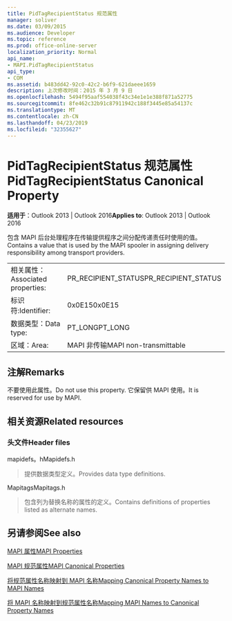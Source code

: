 ```yaml
---
title: PidTagRecipientStatus 规范属性
manager: soliver
ms.date: 03/09/2015
ms.audience: Developer
ms.topic: reference
ms.prod: office-online-server
localization_priority: Normal
api_name:
- MAPI.PidTagRecipientStatus
api_type:
- COM
ms.assetid: b483dd42-92c0-42c2-b6f9-621daeee1659
description: 上次修改时间：2015 年 3 月 9 日
ms.openlocfilehash: 5494f95aaf554038f43c34e1e1e388f871a52775
ms.sourcegitcommit: 8fe462c32b91c87911942c188f3445e85a54137c
ms.translationtype: MT
ms.contentlocale: zh-CN
ms.lasthandoff: 04/23/2019
ms.locfileid: "32355627"
---
```

# <a name="pidtagrecipientstatus-canonical-property"></a><span data-ttu-id="fa87a-103">PidTagRecipientStatus 规范属性</span><span class="sxs-lookup"><span data-stu-id="fa87a-103">PidTagRecipientStatus Canonical Property</span></span>

  
  
<span data-ttu-id="fa87a-104">**适用于**：Outlook 2013 | Outlook 2016</span><span class="sxs-lookup"><span data-stu-id="fa87a-104">**Applies to**: Outlook 2013 | Outlook 2016</span></span> 
  
<span data-ttu-id="fa87a-105">包含 MAPI 后台处理程序在传输提供程序之间分配传递责任时使用的值。</span><span class="sxs-lookup"><span data-stu-id="fa87a-105">Contains a value that is used by the MAPI spooler in assigning delivery responsibility among transport providers.</span></span>
  
|||
|:-----|:-----|
|<span data-ttu-id="fa87a-106">相关属性：</span><span class="sxs-lookup"><span data-stu-id="fa87a-106">Associated properties:</span></span>  <br/> |<span data-ttu-id="fa87a-107">PR_RECIPIENT_STATUS</span><span class="sxs-lookup"><span data-stu-id="fa87a-107">PR_RECIPIENT_STATUS</span></span>  <br/> |
|<span data-ttu-id="fa87a-108">标识符:</span><span class="sxs-lookup"><span data-stu-id="fa87a-108">Identifier:</span></span>  <br/> |<span data-ttu-id="fa87a-109">0x0E15</span><span class="sxs-lookup"><span data-stu-id="fa87a-109">0x0E15</span></span>  <br/> |
|<span data-ttu-id="fa87a-110">数据类型：</span><span class="sxs-lookup"><span data-stu-id="fa87a-110">Data type:</span></span>  <br/> |<span data-ttu-id="fa87a-111">PT_LONG</span><span class="sxs-lookup"><span data-stu-id="fa87a-111">PT_LONG</span></span>  <br/> |
|<span data-ttu-id="fa87a-112">区域：</span><span class="sxs-lookup"><span data-stu-id="fa87a-112">Area:</span></span>  <br/> |<span data-ttu-id="fa87a-113">MAPI 非传输</span><span class="sxs-lookup"><span data-stu-id="fa87a-113">MAPI non-transmittable</span></span>  <br/> |
   
## <a name="remarks"></a><span data-ttu-id="fa87a-114">注解</span><span class="sxs-lookup"><span data-stu-id="fa87a-114">Remarks</span></span>

<span data-ttu-id="fa87a-115">不要使用此属性。</span><span class="sxs-lookup"><span data-stu-id="fa87a-115">Do not use this property.</span></span> <span data-ttu-id="fa87a-116">它保留供 MAPI 使用。</span><span class="sxs-lookup"><span data-stu-id="fa87a-116">It is reserved for use by MAPI.</span></span>
  
## <a name="related-resources"></a><span data-ttu-id="fa87a-117">相关资源</span><span class="sxs-lookup"><span data-stu-id="fa87a-117">Related resources</span></span>

### <a name="header-files"></a><span data-ttu-id="fa87a-118">头文件</span><span class="sxs-lookup"><span data-stu-id="fa87a-118">Header files</span></span>

<span data-ttu-id="fa87a-119">mapidefs。h</span><span class="sxs-lookup"><span data-stu-id="fa87a-119">Mapidefs.h</span></span>
  
> <span data-ttu-id="fa87a-120">提供数据类型定义。</span><span class="sxs-lookup"><span data-stu-id="fa87a-120">Provides data type definitions.</span></span>
    
<span data-ttu-id="fa87a-121">Mapitags</span><span class="sxs-lookup"><span data-stu-id="fa87a-121">Mapitags.h</span></span>
  
> <span data-ttu-id="fa87a-122">包含列为替换名称的属性的定义。</span><span class="sxs-lookup"><span data-stu-id="fa87a-122">Contains definitions of properties listed as alternate names.</span></span>
    
## <a name="see-also"></a><span data-ttu-id="fa87a-123">另请参阅</span><span class="sxs-lookup"><span data-stu-id="fa87a-123">See also</span></span>



[<span data-ttu-id="fa87a-124">MAPI 属性</span><span class="sxs-lookup"><span data-stu-id="fa87a-124">MAPI Properties</span></span>](mapi-properties.md)
  
[<span data-ttu-id="fa87a-125">MAPI 规范属性</span><span class="sxs-lookup"><span data-stu-id="fa87a-125">MAPI Canonical Properties</span></span>](mapi-canonical-properties.md)
  
[<span data-ttu-id="fa87a-126">将规范属性名称映射到 MAPI 名称</span><span class="sxs-lookup"><span data-stu-id="fa87a-126">Mapping Canonical Property Names to MAPI Names</span></span>](mapping-canonical-property-names-to-mapi-names.md)
  
[<span data-ttu-id="fa87a-127">将 MAPI 名称映射到规范属性名称</span><span class="sxs-lookup"><span data-stu-id="fa87a-127">Mapping MAPI Names to Canonical Property Names</span></span>](mapping-mapi-names-to-canonical-property-names.md)

